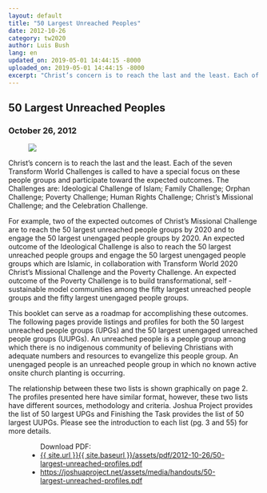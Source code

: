```yaml
---
layout: default
title: "50 Largest Unreached Peoples"
date: 2012-10-26
category: tw2020
author: Luis Bush
lang: en
updated_on: 2019-05-01 14:44:15 -8000
uploaded_on: 2019-05-01 14:44:15 -8000
excerpt: "Christ’s concern is to reach the last and the least. Each of the seven Transform World Challenges is called to have a special focus on these people groups and participate toward the expected outcomes. The Challenges are: Ideological Challenge of Islam; Family Challenge; Orphan Challenge; Poverty Challenge; Human Rights Challenge; Christ’s Missional Challenge; and the Celebration Challenge."
---
```

<article data-publication-date="{{page.date}}" data-uploaded_on="{{page.uploaded_on}}" data-updated-on="{{page.updated_on}}" data-category="{{page.category}}">
<h1>50 Largest Unreached Peoples</h1>
<h3 id="article-date"><time datetime="2012-10-26">October 26, 2012</time></h3>
<figure class="pic-left"><img src="{{ site.baseurl }}/assets/images/2012-10-26/50-largest-unreached-people-group-cover.png"></figure>
<p>Christ’s concern is to reach the last and the least. Each of the seven Transform World Challenges is called to have a special focus on these people groups and participate toward the expected outcomes. The Challenges are: Ideological Challenge of Islam; Family Challenge; Orphan Challenge; Poverty Challenge; Human Rights Challenge; Christ’s Missional Challenge; and the Celebration Challenge.</p>

<p>For example, two of the expected outcomes of Christ’s Missional Challenge are to reach the 50 largest unreached people groups by 2020 and to engage the 50 largest unengaged people groups by 2020. An expected outcome of the Ideological Challenge is also to reach the 50 largest unreached people groups and engage the 50 largest unengaged people groups which are Islamic, in collaboration with Transform World 2020 Christ’s Missional Challenge and the Poverty Challenge. An expected outcome of the Poverty Challenge is to build transformational, self ‐ sustainable model communities among the fifty largest unreached people groups and the fifty largest unengaged people groups.</p>

<p>This booklet can serve as a roadmap for accomplishing these outcomes. The following pages provide listings and profiles for both the 50 largest unreached people groups (UPGs) and the 50 largest unengaged unreached people groups (UUPGs). An unreached people is a people group among which there is no indigenous community of believing Christians with adequate numbers and resources to evangelize this people group. An unengaged people is an unreached people group in which no known active onsite church planting is occurring.</p>

<p>The relationship between these two lists is shown graphically on page 2. The profiles presented here have similar format, however, these two lists have different sources, methodology and criteria. Joshua Project provides the list of 50 largest UPGs and Finishing the Task provides the list of 50 largest UUPGs. Please see the introduction to each list (pg. 3 and 55) for more details.</p>

<figure class="resource-links">
  <ul>Download PDF:
    <li><a href="{{ site.url }}{{ site.baseurl }}/assets/pdf/2012-10-26/50-largest-unreached-profiles.pdf">{{ site.url }}{{ site.baseurl }}/assets/pdf/2012-10-26/50-largest-unreached-profiles.pdf</a></li>
    <li><a href="https://joshuaproject.net/assets/media/handouts/50-largest-unreached-profiles.pdf">https://joshuaproject.net/assets/media/handouts/50-largest-unreached-profiles.pdf</a></li>
  </ul>
</figure>
</article>
